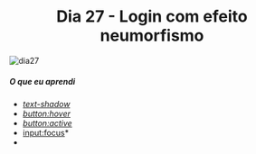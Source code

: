 
<h1 align= "center">
 <a>Dia 27 - Login com efeito neumorfismo </a>
</h1>

![dia27](https://user-images.githubusercontent.com/64365302/111925520-f1fc6480-8a87-11eb-84a5-c75b23f82b88.gif)

 ##### O que eu aprendi
* *[text-shadow](https://www.w3schools.com/cssref/css3_pr_text-shadow.asp)*
* *[button:hover](https://www.w3schools.com/cssref/sel_hover.asp)*
* *[button:active](https://www.w3schools.com/cssref/sel_active.asp)*
* [input:focus](https://www.w3schools.com/cssref/sel_focus.asp)*
* 







